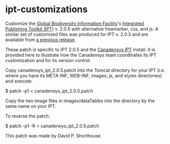 ipt-customizations
==================

Customize the [Global Biodiversity Information Facility](http://www.gbif.org)'s [Integrated Publishing Toolkit (IPT)](http://code.google.com/p/gbif-providertoolkit/) v. 2.0.5 with alternative freemarker, css, and js. A similar set of customized files was produced for IPT v. 2.0.3 and are available from [a previous release](https://github.com/Canadensys/ipt-customization/releases/v2.0.3).

These patch is specific to IPT 2.0.5 and the [Canadensys IPT](http://data.canadensys.net/ipt/) install. It is provided here to illustrate how the Canadensys team coordinates its IPT customization and for its version control.

Copy canadensys_ipt_2.0.5.patch into the Tomcat directory for your IPT (i.e. where you have its META-INF, WEB-INF, images, js, and styles directories) and execute:

$ patch -p1 < canadeneys_ipt_2.0.5.patch

Copy the two image files in images/dataTables into the directory by the same name on your IPT.

To reverse the patch:

$ patch -p1 -R < canadeneys_ipt_2.0.5.patch

This patch was made by David P. Shorthouse.